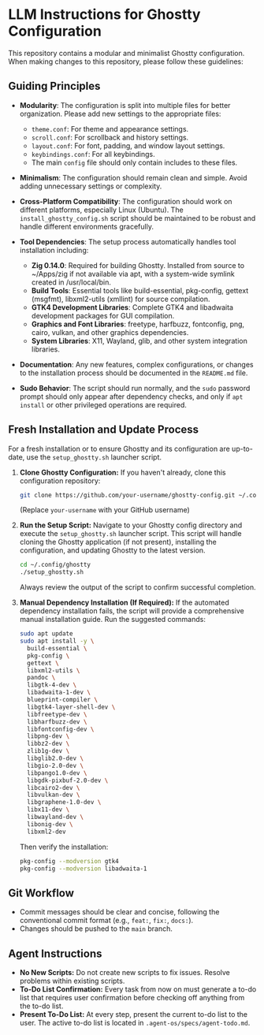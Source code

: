 # LLM Instructions for Ghostty Configuration

This repository contains a modular and minimalist Ghostty configuration. When making changes to this repository, please follow these guidelines:

## Guiding Principles

*   **Modularity**: The configuration is split into multiple files for better organization. Please add new settings to the appropriate files:
    *   `theme.conf`: For theme and appearance settings.
    *   `scroll.conf`: For scrollback and history settings.
    *   `layout.conf`: For font, padding, and window layout settings.
    *   `keybindings.conf`: For all keybindings.
    *   The main `config` file should only contain includes to these files.

*   **Minimalism**: The configuration should remain clean and simple. Avoid adding unnecessary settings or complexity.

*   **Cross-Platform Compatibility**: The configuration should work on different platforms, especially Linux (Ubuntu). The `install_ghostty_config.sh` script should be maintained to be robust and handle different environments gracefully.

*   **Tool Dependencies**: The setup process automatically handles tool installation including:
    *   **Zig 0.14.0**: Required for building Ghostty. Installed from source to ~/Apps/zig if not available via apt, with a system-wide symlink created in /usr/local/bin.
    *   **Build Tools**: Essential tools like build-essential, pkg-config, gettext (msgfmt), libxml2-utils (xmllint) for source compilation.
    *   **GTK4 Development Libraries**: Complete GTK4 and libadwaita development packages for GUI compilation.
    *   **Graphics and Font Libraries**: freetype, harfbuzz, fontconfig, png, cairo, vulkan, and other graphics dependencies.
    *   **System Libraries**: X11, Wayland, glib, and other system integration libraries.

*   **Documentation**: Any new features, complex configurations, or changes to the installation process should be documented in the `README.md` file.

*   **Sudo Behavior**: The script should run normally, and the `sudo` password prompt should only appear after dependency checks, and only if `apt install` or other privileged operations are required.

## Fresh Installation and Update Process

For a fresh installation or to ensure Ghostty and its configuration are up-to-date, use the `setup_ghostty.sh` launcher script.

1.  **Clone Ghostty Configuration:**
    If you haven't already, clone this configuration repository:
    ```bash
    git clone https://github.com/your-username/ghostty-config.git ~/.config/ghostty
    ```
    (Replace `your-username` with your GitHub username)

2.  **Run the Setup Script:**
    Navigate to your Ghostty config directory and execute the `setup_ghostty.sh` launcher script. This script will handle cloning the Ghostty application (if not present), installing the configuration, and updating Ghostty to the latest version.

    ```bash
    cd ~/.config/ghostty
    ./setup_ghostty.sh
    ```
    Always review the output of the script to confirm successful completion.

3.  **Manual Dependency Installation (If Required):**
    If the automated dependency installation fails, the script will provide a comprehensive manual installation guide. Run the suggested commands:
    
    ```bash
    sudo apt update
    sudo apt install -y \
      build-essential \
      pkg-config \
      gettext \
      libxml2-utils \
      pandoc \
      libgtk-4-dev \
      libadwaita-1-dev \
      blueprint-compiler \
      libgtk4-layer-shell-dev \
      libfreetype-dev \
      libharfbuzz-dev \
      libfontconfig-dev \
      libpng-dev \
      libbz2-dev \
      zlib1g-dev \
      libglib2.0-dev \
      libgio-2.0-dev \
      libpango1.0-dev \
      libgdk-pixbuf-2.0-dev \
      libcairo2-dev \
      libvulkan-dev \
      libgraphene-1.0-dev \
      libx11-dev \
      libwayland-dev \
      libonig-dev \
      libxml2-dev
    ```
    
    Then verify the installation:
    ```bash
    pkg-config --modversion gtk4
    pkg-config --modversion libadwaita-1
    ```

## Git Workflow

*   Commit messages should be clear and concise, following the conventional commit format (e.g., `feat:`, `fix:`, `docs:`).
*   Changes should be pushed to the `main` branch.

## Agent Instructions

*   **No New Scripts:** Do not create new scripts to fix issues. Resolve problems within existing scripts.
*   **To-Do List Confirmation:** Every task from now on must generate a to-do list that requires user confirmation before checking off anything from the to-do list.
*   **Present To-Do List:** At every step, present the current to-do list to the user. The active to-do list is located in `.agent-os/specs/agent-todo.md`.